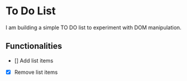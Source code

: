 # To Do List

I am building a simple TO DO list to experiment with DOM manipulation.

## Functionalities

- [] Add list items
- [x] Remove list items